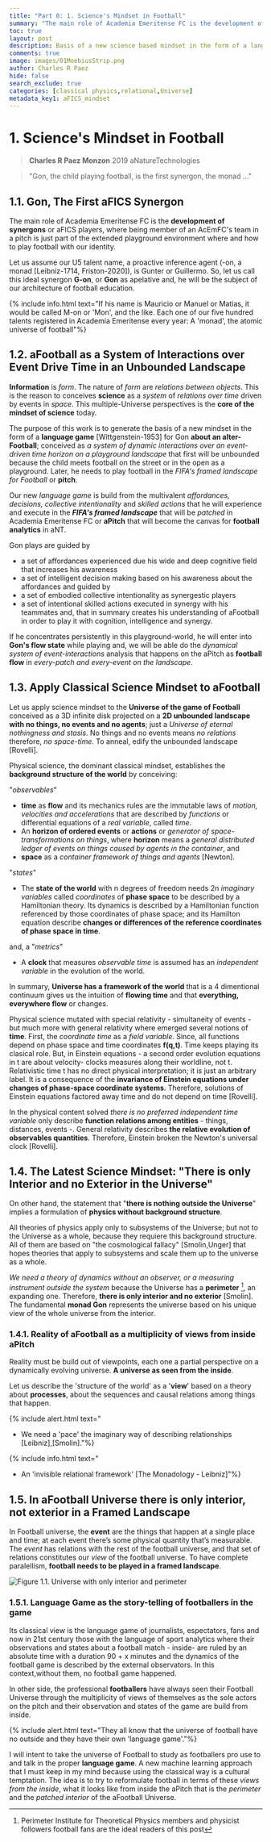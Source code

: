 ```yaml
---
title: "Part 0: 1. Science's Mindset in Football"
summary: "The main role of Academia Emeritense FC is the development of synergons or aFICS players, where being member of an AcEmFC's team in a pitch is just part of the extended playground environment where and how to play football with our identity."
toc: true
layout: post
description: Basis of a new science based mindset in the form of a language game about an alter-Football
comments: true
image: images/01MoebiusStrip.png
author: Charles R Paez
hide: false
search_exclude: true
categories: [classical physics,relational,Universe]
metadata_key1: aFICS_mindset
---
```


# 1. Science's Mindset in Football
> **Charles R Paez Monzon** 2019 aNatureTechnologies

> "Gon, the child playing football, 
   is the first synergon, the monad ..."

## 1.1. Gon, The First aFICS Synergon
The main role of Academia Emeritense FC is the **development of synergons** or aFICS players, where being member of an AcEmFC's team in a pitch is just part of the extended playground environment where and how to play football with our identity.

Let us assume our U5 talent name, a proactive inference agent (-on, a monad [Leibniz-1714, Friston-2020]), is Gunter or Guillermo. So, let us call this ideal synergon **G-on**, or **Gon** as apelative and, he will be the subject of our architecture of football education. 

{% include info.html text="If his name is Mauricio or Manuel or Matias, it would be called M-on or 'Mon', and the like. Each one of our five hundred talents registered in Academia Emeritense every year:  A 'monad', the atomic universe of football"%}

## 1.2. aFootball as a System of Interactions over Event Drive Time in an Unbounded Landscape
**Information** is *form*. The nature of *form* are *relations between objects*. This is the reason to conceives **science** as a *system* of *relations over time* driven by events in *space*. This multiple-Universe perspectives is the **core of the mindset of science** today. 

The purpose of this work is to generate the basis of a new mindset in the form of a **language game** [Wittgenstein-1953] for Gon **about an alter-Football**; conceived as *a system of dynamic interactions over an event-driven time horizon on a playground landscape* that first will be unbounded because the child meets football on the street or in the open as a playground. Later, he needs to play football in the *FIFA's framed landscape for Football* or **pitch**. 

Our new *language game* is build from the multivalent *affordances, decisions, collective intentionality* and *skilled actions* that he will experience and execute in the **_FIFA's framed landscape_** that will be *patched* in Academia Emeritense FC or **aPitch** that will become the canvas for **football analytics** in aNT. 

Gon plays are guided by
   - a set of affordances experienced due his wide and deep cognitive field that increases his awareness
   - a set of intelligent decision making based on his awareness about the affordances and guided by
   - a set of embodied collective intentionality as synergestic players
   - a set of intentional skilled actions executed in synergy with his teammates and,
that in summary creates his understanding of aFootball in order to play it with cognition, intelligence and synergy.

If he concentrates persistently in this playground-world, he will enter into **Gon's flow state** while playing and, we will be able  do the *dynamical system of event-interactions* analysis that happens on the aPitch as **football flow** in *every-patch and every-event on the landscape*.

## 1.3. Apply Classical Science Mindset to aFootball
Let us apply science mindset to the **Universe of the game of Football** conceived as a 3D infinite disk projected on a **2D 
unbounded landscape with no things, no events and no agents**; just a *Universe of eternal nothingness and stasis*. No things 
and no events means *no relations* therefore, *no space-time*. To anneal, edify the unbounded landscape [Rovelli]. 

Physical science, the dominant classical mindset, establishes the **background structure of the world** by conceiving: 

"*observables*"
- **time** as **flow** and its mechanics rules are the immutable laws of *motion, velocities and accelerations* that are described by *functions* or differential equations of a *real variable*, called *time*. 
- An **horizon of ordered events** or **actions** or *generator of space-transformations on things*, where **horizon** means a *general distributed ledger of events on things caused by agents in the container*, and
- **space** as a *container framework of things and agents* [Newton].

"*states*"
- The **state of the world** with n degrees of freedom needs 2n *imaginary variables* called *coordinates* of **phase space** to be described by a Hamiltonian theory. Its dynamics is described by a Hamiltonian function referenced by those coordinates of phase space; and its Hamilton equation describe **changes or differences of the reference coordinates of phase space in time**.

and, a "*metrics*"
- A **clock** that measures *observable time* is assumed has an *independent variable* in the evolution of the world.

In summary, **Universe has a framework of the world** that is a 4 dimentional continuum gives us the intuition of **flowing  time** and that **everything, everywhere flow** or changes.

Physical science mutated with special relativity - simultaneity of events - but much more with general relativity where emerged several notions of **time**. First, the *coordinate time* as a *field variable*. Since, all functions depend on phase space and time coordinates **f(q,t)**. Time keeps playing its clasical role. But, in Einstein equations - a second order evolution equations in t are about velocity- clocks measures along their worldline, not t. Relativistic time t has no  direct physical interpretation; it is just an arbitrary label. It is a consequence of the **invariance of Einstein equations under changes of phase-space coordinate systems**. Therefore, solutions of Einstein equations factored away time and do not depend on time [Rovelli].

In the physical content solved *there is no preferred independent time variable* only describe **function relations among  entities** - things, distances, events -. General relativity describes **the relative evolution of observables quantities**.  Therefore, Einstein broken the Newton's universal clock [Rovelli].

## 1.4. The Latest Science Mindset: "There is only Interior and no Exterior in the Universe"
On other hand, the statement that "**there is nothing outside the Universe**" implies a formulation of **physics without  background structure**. 

All theories of physics apply only to subsystems of the Universe; but not to the Universe as a whole, because they  requiere this background structure. All of them are based on "the cosmological fallacy" [Smolin,Unger] that hopes theories that apply to subsystems and scale them up to the universe as a whole. 

*We need a theory of dynamics without an observer, or a measuring instrument outside the system* because the Universe has a **perimeter** [^1], an expanding one. Therefore, **there is only interior and no exterior** [Smolin]. The fundamental **monad Gon** represents the universe based on his unique view of the whole universe from the interior. 

### 1.4.1. Reality of aFootball as a multiplicity of views from inside aPitch
Reality must be build out of viewpoints, each one a partial perspective on a dynamically evolving universe. **A universe as seen from the inside**.

Let us describe the 'structure of the world' as a '**view**' based on a theory about **processes**, about the sequences and causal relations among things that happen.

{% include alert.html text="
- We need a 'pace' the imaginary way of describing relationships [Leibniz],[Smolin]."%}

{% include info.html text="
- An 'invisible relational framework' [The Monadology - Leibniz]"%}

## 1.5. In aFootball Universe there is only interior, not exterior in a Framed Landscape
In Football universe, the **event** are the things that happen at a single place and time; at each event there’s some physical quantity that’s measurable. The *event* has relations with the rest of the football universe, and that set of relations constitutes our *view* of the football universe. To have complete paralellism, **football needs to be played in a framed landscape**.

![](http://chazzpm.github.com/aFICSCHASS/images/01MoebiusStrip.png "Figure 1.1. Universe with only interior and perimeter")

### 1.5.1. Language Game as the story-telling of footballers in the game
Its classical view is the language game of journalists, espectators, fans and now in 21st century those with the language of sport analytics where their observations and states about a football match - inside- are ruled by an absolute time with a duration 90 + x minutes and the dynamics of the football game is described by the external observators. In this context,without them, no football game happened.

In other side, the professional **footballers** have always seen their Football Universe through the multiplicity of views of themselves as the sole actors on the pitch and their observation and states of the game are build from inside. 

{% include alert.html text="They all know that the universe of football have no outside and they have their own 'language game'."%}

I will intent to take the universe of Football to study as footballers pro use to and talk in the proper **language game**. A new machine learning approach that I must keep in my mind because using the classical way is a cultural temptation. The idea is to try to reformulate football in terms of these *views from the inside*, what it looks like from inside the aPitch that is the *perimeter* and the *patched interior* of the aFootball Universe.

[^1]: Perimeter Institute for Theoretical Physics members and physicist followers football fans are the ideal readers of this post
